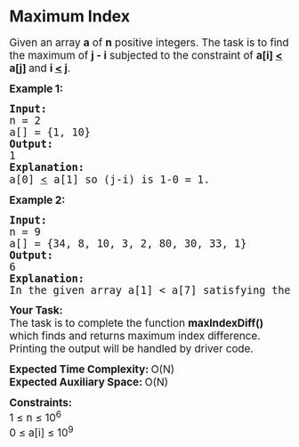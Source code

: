 # Maximum Index
<div class="problems_problem_content__Xm_eO"><p><span style="font-size: 14pt;">Given an array <strong>a</strong> of <strong>n</strong> positive integers. The task is to&nbsp;find the maximum of <strong>j - i</strong> subjected to the constraint of <strong>a[i] <u>&lt;</u> a[j] </strong>and <strong>i <u>&lt;</u>&nbsp;j</strong>.</span></p>
<p><span style="font-size: 14pt;"><strong>Example 1:</strong></span></p>
<pre><span style="font-size: 14pt;"><strong>Input:
</strong>n = 2
a[] = {1, 10}
<strong>Output:
</strong>1<strong>
Explanation:
</strong>a[0] <u style="font-family: -apple-system, BlinkMacSystemFont, 'Segoe UI', Roboto, Oxygen, Ubuntu, Cantarell, 'Open Sans', 'Helvetica Neue', sans-serif;">&lt;</u> a[1] so (j-i) is 1-0 = 1.</span></pre>
<p><span style="font-size: 14pt;"><strong>Example 2:</strong></span></p>
<pre><span style="font-size: 14pt;"><strong>Input:
</strong>n = 9
a[] = {34, 8, 10, 3, 2, 80, 30, 33, 1}
<strong>Output:
</strong>6<strong>
Explanation:
</strong>In the given array a[1] &lt; a[7] satisfying the required condition(a[i] <u>&lt;</u> a[j]) thus giving the maximum difference of j - i which is 6(7-1).
</span></pre>
<p><span style="font-size: 14pt;"><strong>Your Task:</strong><br>The task is to complete the function <strong>maxIndexDiff()</strong> which finds and returns maximum index difference. Printing the output will be handled by driver code.&nbsp;</span></p>
<p><span style="font-size: 14pt;"><strong>Expected Time Complexity:&nbsp;</strong>O(N)<br><strong>Expected Auxiliary Space:&nbsp;</strong>O(N)</span></p>
<p><span style="font-size: 14pt;"><strong>Constraints:</strong><br>1 ≤ n ≤ 10<sup>6</sup><br>0 ≤ a[i] ≤ 10<sup>9</sup></span></p></div>

